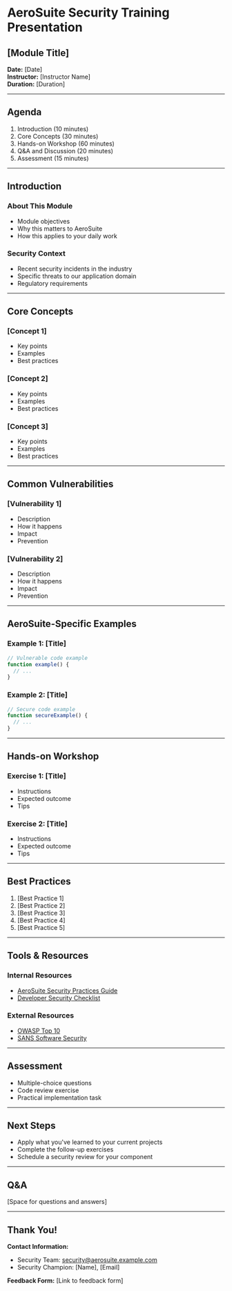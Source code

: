 # AeroSuite Security Training Presentation

## [Module Title]

**Date:** [Date]  
**Instructor:** [Instructor Name]  
**Duration:** [Duration]

---

## Agenda

1. Introduction (10 minutes)
2. Core Concepts (30 minutes)
3. Hands-on Workshop (60 minutes)
4. Q&A and Discussion (20 minutes)
5. Assessment (15 minutes)

---

## Introduction

### About This Module

- Module objectives
- Why this matters to AeroSuite
- How this applies to your daily work

### Security Context

- Recent security incidents in the industry
- Specific threats to our application domain
- Regulatory requirements

---

## Core Concepts

### [Concept 1]

- Key points
- Examples
- Best practices

### [Concept 2]

- Key points
- Examples
- Best practices

### [Concept 3]

- Key points
- Examples
- Best practices

---

## Common Vulnerabilities

### [Vulnerability 1]

- Description
- How it happens
- Impact
- Prevention

### [Vulnerability 2]

- Description
- How it happens
- Impact
- Prevention

---

## AeroSuite-Specific Examples

### Example 1: [Title]

```javascript
// Vulnerable code example
function example() {
  // ...
}
```

### Example 2: [Title]

```javascript
// Secure code example
function secureExample() {
  // ...
}
```

---

## Hands-on Workshop

### Exercise 1: [Title]

- Instructions
- Expected outcome
- Tips

### Exercise 2: [Title]

- Instructions
- Expected outcome
- Tips

---

## Best Practices

1. [Best Practice 1]
2. [Best Practice 2]
3. [Best Practice 3]
4. [Best Practice 4]
5. [Best Practice 5]

---

## Tools & Resources

### Internal Resources

- [AeroSuite Security Practices Guide](../security-practices-guide.md)
- [Developer Security Checklist](../developer-security-checklist.md)

### External Resources

- [OWASP Top 10](https://owasp.org/Top10/)
- [SANS Software Security](https://www.sans.org/software-security/)

---

## Assessment

- Multiple-choice questions
- Code review exercise
- Practical implementation task

---

## Next Steps

- Apply what you've learned to your current projects
- Complete the follow-up exercises
- Schedule a security review for your component

---

## Q&A

[Space for questions and answers]

---

## Thank You!

**Contact Information:**
- Security Team: security@aerosuite.example.com
- Security Champion: [Name], [Email]

**Feedback Form:** [Link to feedback form] 

